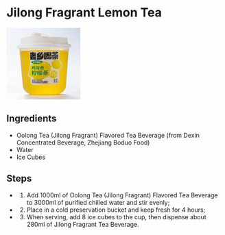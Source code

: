 # Jilong Fragrant Lemon Tea

![Jilong Fragrant Lemon Tea](../../images/%E9%B8%A1%E7%AC%BC%E9%A6%99%E6%9F%A0%E6%AA%AC%E8%8C%B6.png)


## Ingredients
- Oolong Tea (Jilong Fragrant) Flavored Tea Beverage (from Dexin Concentrated Beverage, Zhejiang Boduo Food)
- Water
- Ice Cubes

## Steps
- 1. Add 1000ml of Oolong Tea (Jilong Fragrant) Flavored Tea Beverage to 3000ml of purified chilled water and stir evenly;
- 2. Place in a cold preservation bucket and keep fresh for 4 hours;
- 3. When serving, add 8 ice cubes to the cup, then dispense about 280ml of Jilong Fragrant Tea Beverage.